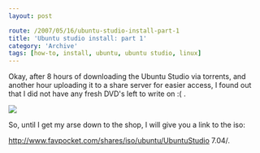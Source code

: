 ```yaml
---
layout: post

route: /2007/05/16/ubuntu-studio-install-part-1
title: 'Ubuntu studio install: part 1'
category: 'Archive'
tags: [how-to, install, ubuntu, ubuntu studio, linux]
---
```


Okay, after 8 hours of downloading the Ubuntu Studio via torrents, and another hour uploading it to a share server for easier access, I found out that I did not have any fresh DVD's left to write on :( .

<img src="/img/blog/imga22ebea86c37fcb440ac1dc8890221c9.jpg" class="ph"/>

So, until I get my arse down to the shop, I will give you a link to the iso:

<a class="ph" target="_blank" rel="noopener noreferrer" href="http://www.favpocket.com/shares/iso/ubuntu/UbuntuStudio%207.04/">http://www.favpocket.com/shares/iso/ubuntu/UbuntuStudio
7.04/</a>.
